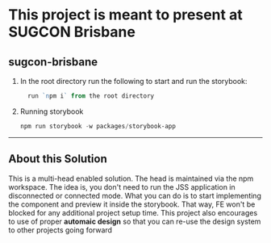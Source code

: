 # This project is meant to present at SUGCON Brisbane
## sugcon-brisbane

1. In the root directory run the following to start and run the storybook:

    ```ps1
      run `npm i` from the root directory
    ```

2. Running storybook

    ```ps1
    npm run storybook -w packages/storybook-app
    ```

*** 

## About this Solution
This is a multi-head enabled solution. The head is maintained via the npm workspace. 
The idea is, you don't need to run the JSS application in disconnected or connected mode. What you can do is to start
implementing the component and preview it inside the storybook. That way, FE won't be blocked for any additional project setup time.
This project also encourages to use of proper <b>automaic design</b> so that you can re-use the design system to other projects going forward


